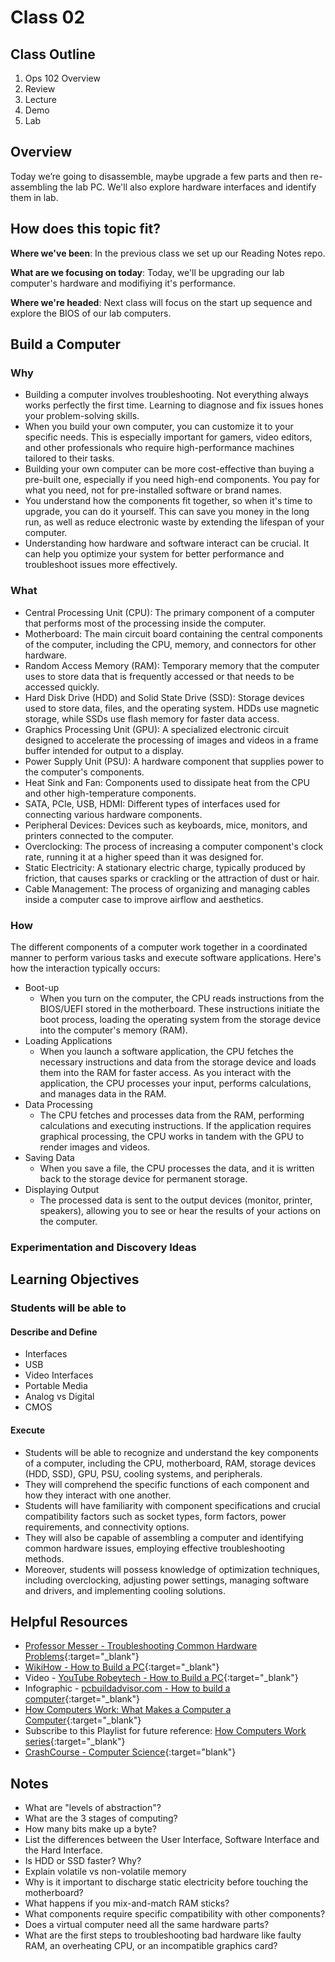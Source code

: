 # Class 02

## Class Outline

1. Ops 102 Overview
1. Review
1. Lecture
1. Demo
1. Lab 

## Overview

Today we’re going to disassemble, maybe upgrade a few parts and then re-assembling the lab PC. We'll also explore hardware interfaces and identify them in lab.

## How does this topic fit?

**Where we've been**:
In the previous class we set up our Reading Notes repo.

**What are we focusing on today**:
Today, we'll be upgrading our lab computer's hardware and modifiying it's performance.

**Where we're headed**:
Next class will focus on the start up sequence and explore the BIOS of our lab computers.

## Build a Computer

### Why
- Building a computer involves troubleshooting. Not everything always works perfectly the first time. Learning to diagnose and fix issues hones your problem-solving skills.
- When you build your own computer, you can customize it to your specific needs. This is especially important for gamers, video editors, and other professionals who require high-performance machines tailored to their tasks.
- Building your own computer can be more cost-effective than buying a pre-built one, especially if you need high-end components. You pay for what you need, not for pre-installed software or brand names.
- You understand how the components fit together, so when it's time to upgrade, you can do it yourself. This can save you money in the long run, as well as reduce electronic waste by extending the lifespan of your computer.
- Understanding how hardware and software interact can be crucial. It can help you optimize your system for better performance and troubleshoot issues more effectively.

### What
- Central Processing Unit (CPU): The primary component of a computer that performs most of the processing inside the computer.
- Motherboard: The main circuit board containing the central components of the computer, including the CPU, memory, and connectors for other hardware.
- Random Access Memory (RAM): Temporary memory that the computer uses to store data that is frequently accessed or that needs to be accessed quickly.
- Hard Disk Drive (HDD) and Solid State Drive (SSD): Storage devices used to store data, files, and the operating system. HDDs use magnetic storage, while SSDs use flash memory for faster data access.
- Graphics Processing Unit (GPU): A specialized electronic circuit designed to accelerate the processing of images and videos in a frame buffer intended for output to a display.
- Power Supply Unit (PSU): A hardware component that supplies power to the computer's components.
- Heat Sink and Fan: Components used to dissipate heat from the CPU and other high-temperature components.
- SATA, PCIe, USB, HDMI: Different types of interfaces used for connecting various hardware components.
- Peripheral Devices: Devices such as keyboards, mice, monitors, and printers connected to the computer.
- Overclocking: The process of increasing a computer component's clock rate, running it at a higher speed than it was designed for.
- Static Electricity: A stationary electric charge, typically produced by friction, that causes sparks or crackling or the attraction of dust or hair.
- Cable Management: The process of organizing and managing cables inside a computer case to improve airflow and aesthetics.

### How
The different components of a computer work together in a coordinated manner to perform various tasks and execute software applications. Here's how the interaction typically occurs:
- Boot-up
  - When you turn on the computer, the CPU reads instructions from the BIOS/UEFI stored in the motherboard. These instructions initiate the boot process, loading the operating system from the storage device into the computer's memory (RAM).
- Loading Applications
  - When you launch a software application, the CPU fetches the necessary instructions and data from the storage device and loads them into the RAM for faster access. As you interact with the application, the CPU processes your input, performs calculations, and manages data in the RAM.
- Data Processing
  - The CPU fetches and processes data from the RAM, performing calculations and executing instructions. If the application requires graphical processing, the CPU works in tandem with the GPU to render images and videos.
- Saving Data
  - When you save a file, the CPU processes the data, and it is written back to the storage device for permanent storage.
- Displaying Output
  - The processed data is sent to the output devices (monitor, printer, speakers), allowing you to see or hear the results of your actions on the computer.

### Experimentation and Discovery Ideas


## Learning Objectives

### Students will be able to

#### Describe and Define

- Interfaces
- USB
- Video Interfaces
- Portable Media
- Analog vs Digital
- CMOS

#### Execute

- Students will be able to recognize and understand the key components of a computer, including the CPU, motherboard, RAM, storage devices (HDD, SSD), GPU, PSU, cooling systems, and peripherals. 
- They will comprehend the specific functions of each component and how they interact with one another. 
- Students will have familiarity with component specifications and crucial compatibility factors such as socket types, form factors, power requirements, and connectivity options. 
- They will also be capable of assembling a computer and identifying common hardware issues, employing effective troubleshooting methods. 
- Moreover, students will possess knowledge of optimization techniques, including overclocking, adjusting power settings, managing software and drivers, and implementing cooling solutions.

## Helpful Resources

- [Professor Messer - Troubleshooting Common Hardware Problems](https://www.professormesser.com/free-a-plus-training/220-1101/220-1101-video/troubleshooting-common-hardware-problems-220-1101/){:target="_blank"}
- [WikiHow - How to Build a PC](https://www.wikihow.com/Build-a-Computer){:target="_blank"}
- Video - [YouTube Robeytech - How to Build a PC](https://www.youtube.com/watch?v=MtALhv22Ltk){:target="_blank"}
- Infographic - [pcbuildadvisor.com - How to build a computer](https://www.pcbuildadvisor.com/how-to-build-a-computer-step-by-step-infographic/){:target="_blank"}
- [How Computers Work: What Makes a Computer a Computer](https://www.youtube.com/watch?v=mCq8-xTH7jA&list=PLzdnOPI1iJNcsRwJhvksEo1tJqjIqWbN-&index=3&){:target="_blank"}
- Subscribe to this Playlist for future reference: [How Computers Work series](https://www.youtube.com/playlist?list=PLzdnOPI1iJNcsRwJhvksEo1tJqjIqWbN-){:target="_blank"}
- [CrashCourse - Computer Science](https://www.youtube.com/playlist?list=PL8dPuuaLjXtNlUrzyH5r6jN9ulIgZBpdo){:target="blank"}

## Notes

- What are "levels of abstraction"?
- What are the 3 stages of computing?
- How many bits make up a byte?
- List the differences between the User Interface, Software Interface and the Hard Interface.
- Is HDD or SSD faster? Why?
- Explain volatile vs non-volatile memory
- Why is it important to discharge static electricity before touching the motherboard?
- What happens if you mix-and-match RAM sticks?
- What components require specific compatibility with other components?
- Does a virtual computer need all the same hardware parts?  
- What are the first steps to troubleshooting bad hardware like faulty RAM, an overheating CPU, or an incompatible graphics card?